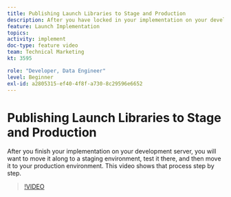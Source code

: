 ```yaml
---
title: Publishing Launch Libraries to Stage and Production
description: After you have locked in your implementation on your development server, you will want to move it along to a staging environment, test it there, and then move it to your production environment. This video shows that process step by step.
feature: Launch Implementation
topics: 
activity: implement
doc-type: feature video
team: Technical Marketing
kt: 3595

role: "Developer, Data Engineer"
level: Beginner
exl-id: a2805315-ef40-4f8f-a730-8c29596e6652
---
```

# Publishing Launch Libraries to Stage and Production

After you finish your implementation on your development server, you will want to move it along to a staging environment, test it there, and then move it to your production environment. This video shows that process step by step.

>[!VIDEO](https://video.tv.adobe.com/v/28777/?quality=12)
